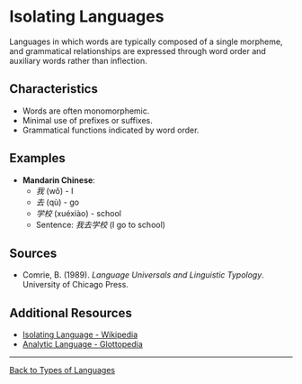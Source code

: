 # Isolating Languages

Languages in which words are typically composed of a single morpheme, and grammatical relationships are expressed through word order and auxiliary words rather than inflection.

## Characteristics

- Words are often monomorphemic.
- Minimal use of prefixes or suffixes.
- Grammatical functions indicated by word order.

## Examples

- **Mandarin Chinese**:
  - *我* (wǒ) - I
  - *去* (qù) - go
  - *学校* (xuéxiào) - school
  - Sentence: *我去学校* (I go to school)

## Sources

- Comrie, B. (1989). *Language Universals and Linguistic Typology*. University of Chicago Press.

## Additional Resources

- [Isolating Language - Wikipedia](https://en.wikipedia.org/wiki/Isolating_language)
- [Analytic Language - Glottopedia](http://www.glottopedia.org/index.php/Isolating_languages)

---

[Back to Types of Languages](README.md)
